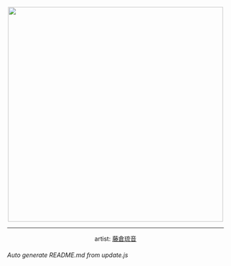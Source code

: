 
<p align="center">
  <img width="500" src="https://nekos.best/api/v2/neko/0233.png">
  <hr/>
  <center>
    artist: <a href="https://www.pixiv.net/en/artworks/75493867">藤倉琉音</a>
  </center>
</p>


###### Auto generate README.md from update.js

